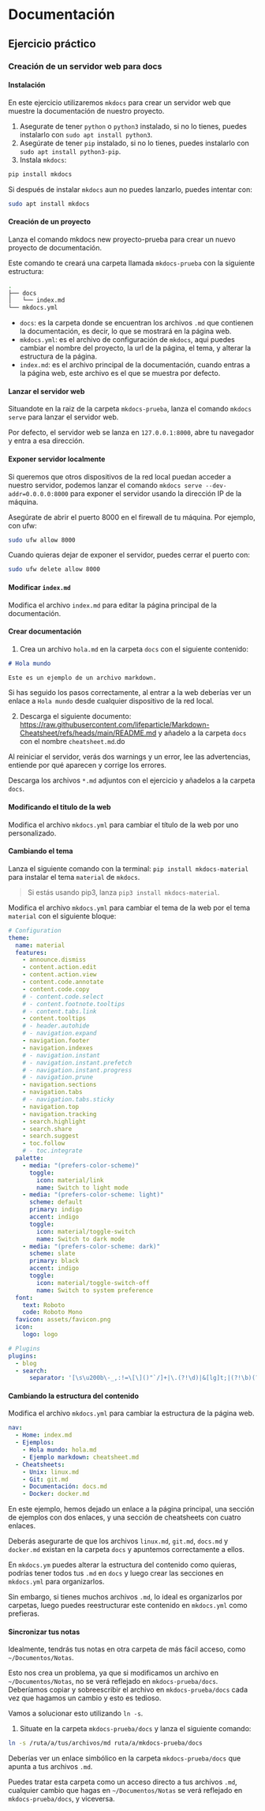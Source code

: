 # Documentación

## Ejercicio práctico

### Creación de un servidor web para docs


#### Instalación

En este ejercicio utilizaremos `mkdocs` para crear un servidor web que muestre la documentación de nuestro proyecto.

1. Asegurate de tener `python` o `python3` instalado, si no lo tienes, puedes instalarlo con `sudo apt install python3`.
2. Asegúrate de tener `pip` instalado, si no lo tienes, puedes instalarlo con `sudo apt install python3-pip`.
3. Instala `mkdocs`:

```bash
pip install mkdocs
```

Si después de instalar `mkdocs` aun no puedes lanzarlo, puedes intentar con:

```bash
sudo apt install mkdocs
```

#### Creación de un proyecto

Lanza el comando mkdocs new proyecto-prueba para crear un nuevo proyecto de documentación.

Este comando te creará una carpeta llamada `mkdocs-prueba` con la siguiente estructura:

```bash
.
├── docs
│   └── index.md
└── mkdocs.yml
```

- `docs`: es la carpeta donde se encuentran los archivos `.md` que contienen la documentación, es decir, lo que se mostrará en la página web.
- `mkdocs.yml`: es el archivo de configuración de `mkdocs`, aqui puedes cambiar el nombre del proyecto, la url de la página, el tema, y alterar la estructura de la página.
- `index.md`: es el archivo principal de la documentación, cuando entras a la página web, este archivo es el que se muestra por defecto.

#### Lanzar el servidor web

Situandote en la raiz de la carpeta `mkdocs-prueba`, lanza el comando `mkdocs serve` para lanzar el servidor web.

Por defecto, el servidor web se lanza en `127.0.0.1:8000`, abre tu navegador y entra a esa dirección.

#### Exponer servidor localmente

Si queremos que otros dispositivos de la red local puedan acceder a nuestro servidor, podemos lanzar el comando `mkdocs serve --dev-addr=0.0.0.0:8000` para exponer el servidor usando la dirección IP de la máquina.

Asegúrate de abrir el puerto 8000 en el firewall de tu máquina. Por ejemplo, con ufw:

```bash
sudo ufw allow 8000
```

Cuando quieras dejar de exponer el servidor, puedes cerrar el puerto con:

```bash
sudo ufw delete allow 8000
```

#### Modificar `index.md`

Modifica el archivo `index.md` para editar la página principal de la documentación.

#### Crear documentación

1. Crea un archivo `hola.md` en la carpeta `docs` con el siguiente contenido:

```markdown
# Hola mundo

Este es un ejemplo de un archivo markdown.
```

Si has seguido los pasos correctamente, al entrar a la web deberías ver un enlace a `Hola mundo` desde cualquier dispositivo de la red local.

2. Descarga el siguiente documento: https://raw.githubusercontent.com/lifeparticle/Markdown-Cheatsheet/refs/heads/main/README.md y añadelo a la carpeta `docs` con el nombre `cheatsheet.md`.do

Al reiniciar el servidor, verás dos warnings y un error, lee las advertencias, entiende por qué aparecen y corrige los errores.

Descarga los archivos `*.md` adjuntos con el ejercicio y añadelos a la carpeta `docs`.

#### Modificando el titulo de la web

Modifica el archivo `mkdocs.yml` para cambiar el título de la web por uno personalizado.

#### Cambiando el tema

Lanza el siguiente comando con la terminal: `pip install mkdocs-material` para instalar el tema `material` de `mkdocs`.

> Si estás usando pip3, lanza `pip3 install mkdocs-material`.

Modifica el archivo `mkdocs.yml` para cambiar el tema de la web por el tema `material` con el siguiente bloque:

```yaml
# Configuration
theme:
  name: material
  features:
    - announce.dismiss
    - content.action.edit
    - content.action.view
    - content.code.annotate
    - content.code.copy
    # - content.code.select
    # - content.footnote.tooltips
    # - content.tabs.link
    - content.tooltips
    # - header.autohide
    # - navigation.expand
    - navigation.footer
    - navigation.indexes
    # - navigation.instant
    # - navigation.instant.prefetch
    # - navigation.instant.progress
    # - navigation.prune
    - navigation.sections
    - navigation.tabs
    # - navigation.tabs.sticky
    - navigation.top
    - navigation.tracking
    - search.highlight
    - search.share
    - search.suggest
    - toc.follow
    # - toc.integrate
  palette:
    - media: "(prefers-color-scheme)"
      toggle:
        icon: material/link
        name: Switch to light mode
    - media: "(prefers-color-scheme: light)"
      scheme: default
      primary: indigo
      accent: indigo
      toggle:
        icon: material/toggle-switch
        name: Switch to dark mode
    - media: "(prefers-color-scheme: dark)"
      scheme: slate
      primary: black
      accent: indigo
      toggle:
        icon: material/toggle-switch-off
        name: Switch to system preference
  font:
    text: Roboto
    code: Roboto Mono
  favicon: assets/favicon.png
  icon:
    logo: logo

# Plugins
plugins:
  - blog
  - search:
      separator: '[\s\u200b\-_,:!=\[\]()"`/]+|\.(?!\d)|&[lg]t;|(?!\b)(?=[A-Z][a-z])'
```

#### Cambiando la estructura del contenido

Modifica el archivo `mkdocs.yml` para cambiar la estructura de la página web.

```yaml
nav:
  - Home: index.md
  - Ejemplos:
    - Hola mundo: hola.md
    - Ejemplo markdown: cheatsheet.md
  - Cheatsheets:
    - Unix: linux.md
    - Git: git.md
    - Documentación: docs.md
    - Docker: docker.md
```

En este ejemplo, hemos dejado un enlace a la página principal, una sección de ejemplos con dos enlaces, y una sección de cheatsheets con cuatro enlaces.

Deberás asegurarte de que los archivos `linux.md`, `git.md`, `docs.md` y `docker.md` existan en la carpeta `docs` y apuntemos correctamente a ellos.

En `mkdocs.ym` puedes alterar la estructura del contenido como quieras, podrías tener todos tus `.md` en `docs` y luego crear las secciones en `mkdocs.yml` para organizarlos.

Sin embargo, si tienes muchos archivos `.md`, lo ideal es organizarlos por carpetas, luego puedes reestructurar este contenido en `mkdocs.yml` como prefieras.

#### Sincronizar tus notas

Idealmente, tendrás tus notas en otra carpeta de más fácil acceso, como `~/Documentos/Notas`.

Esto nos crea un problema, ya que si modificamos un archivo en `~/Documentos/Notas`, no se verá reflejado en `mkdocs-prueba/docs`. Deberíamos copiar y sobreescribir el archivo en `mkdocs-prueba/docs` cada vez que hagamos un cambio y esto es tedioso.

Vamos a solucionar esto utilizando `ln -s`.

1. Situate en la carpeta `mkdocs-prueba/docs` y lanza el siguiente comando:

```bash
ln -s /ruta/a/tus/archivos/md ruta/a/mkdocs-prueba/docs
```

Deberías ver un enlace simbólico en la carpeta `mkdocs-prueba/docs` que apunta a tus archivos `.md`.

Puedes tratar esta carpeta como un acceso directo a tus archivos `.md`, cualquier cambio que hagas en `~/Documentos/Notas` se verá reflejado en `mkdocs-prueba/docs`, y viceversa.

